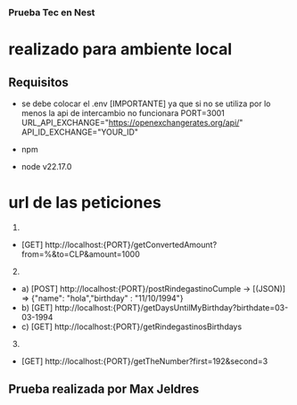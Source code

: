 ### Prueba Tec en Nest

# realizado para ambiente local

## Requisitos

- se debe colocar el .env [IMPORTANTE] ya que si no se utiliza por lo menos la api de intercambio no funcionara
    PORT=3001
    URL_API_EXCHANGE="https://openexchangerates.org/api/"
    API_ID_EXCHANGE="YOUR_ID"

- npm
- node v22.17.0

# url de las peticiones
1.
-   [GET] http://localhost:{PORT}/getConvertedAmount?from=%&to=CLP&amount=1000
2.
-   a) [POST] http://localhost:{PORT}/postRindegastinoCumple -> [(JSON)] => {"name": "hola","birthday" : "11/10/1994"}
-   b) [GET] http://localhost:{PORT}/getDaysUntilMyBirthday?birthdate=03-03-1994
-   c) [GET] http://localhost:{PORT}/getRindegastinosBirthdays
3.
-   [GET] http://localhost:{PORT}/getTheNumber?first=192&second=3

## Prueba realizada por Max Jeldres